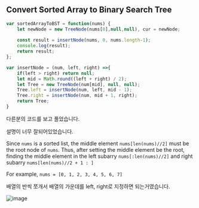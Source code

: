 ## Convert Sorted Array to Binary Search Tree

```js
var sortedArrayToBST = function(nums) {
    let newNode = new TreeNode(nums[0],null,null), cur = newNode;
    
    const result = insertNode(nums, 0, nums.length-1);
    console.log(result);
    return result;
};

var insertNode = (num, left, right) =>{
    if(left > right) return null;
    let mid = Math.round((left + right) / 2);
    let Tree = new TreeNode(num[mid], null, null);
    Tree.left = insertNode(num, left, mid - 1);
    Tree.right = insertNode(num, mid + 1, right);
    return Tree;
}
```

다른분의 코드를 보고 풀었습니다.

설명이 너무 잘되어있었습니다.

Since `nums` is a sorted list, the middle element `nums[len(nums)//2]` must be the root node of `nums`.
Thus, after setting the middle element be the root, finding the middle element in the left subarry `nums[:len(nums)//2]` and right subarry `nums[len(nums)//2 + 1 : ]`

For example, `nums = [0, 1, 2, 3, 4, 5, 6, 7]`

배열의 반씩 쪼개서 배열의 가운데를 left, right로 지정하면 되는거였습니다.



![image](https://assets.leetcode.com/users/images/9b668608-b437-47d4-8816-8dfe9dbdd318_1660126464.7137046.png)